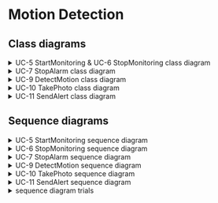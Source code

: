 # Motion Detection

## Class diagrams

<details>
<summary>UC-5 StartMonitoring & UC-6 StopMonitoring class diagram</summary>
</br>

![class_UC5_6](diagram/UC-5_6_class.jpg)

</details>

<details>
<summary>UC-7 StopAlarm class diagram</summary>
</br>

![class_UC_7](diagram/UC-7_stop_alarm_class.jpg)

</details>

<details>
<summary>UC-9 DetectMotion class diagram</summary>
</br>

</details>

<details>
<summary>UC-10 TakePhoto class diagram</summary>
</br>

</details>

<details>
<summary>UC-11 SendAlert class diagram</summary>
</br>

</details>

## Sequence diagrams

<details>
<summary>UC-5 StartMonitoring sequence diagram</summary>
</br>

![sdUC-5](diagram/UC-5_start_monitoring_sequence.jpg)

</details>

<details>
<summary>UC-6 StopMonitoring sequence diagram</summary>
</br>

![sdUC-6](diagram/UC-6_stop_monitoring_sequence.jpg)

</details>

<details>
<summary>UC-7 StopAlarm sequence diagram</summary>
</br>

![sdUC-7](diagram/UC-7_stop_alarm_sequence.jpg)

</details>

<details>
<summary>UC-9 DetectMotion sequence diagram</summary>
</br>

![sdUC-5](diagram/UC-9_MotionDetection_0.png)
![sdUC-5](diagram/UC-9_MotionDetection_1.png)

</details>

<details>
<summary>UC-10 TakePhoto sequence diagram</summary>
</br>

![sdUC-5](diagram/UC-10_TakePhoto_0.png)
![sdUC-5](diagram/UC-10_TakePhoto_1.png)
![sdUC-5](diagram/UC-10_TakePhoto_2.png)

</details>

<details>
<summary>UC-11 SendAlert sequence diagram</summary>
</br>

![sdUC-5](diagram/UC-11_SendAlert_0.png)
![sdUC-5](diagram/UC-11_SendAlert_1.png)

</details>

<details>
<summary>sequence diagram trials</summary>
</br>

이전 커밋의 UC-5 sequence diagram. MotionDetector가 camera를 시작하는 동시에 user에게 카메라의 시작을 알려주기도 했으나 MotionDetector는 user에게 알려주는 기능까지 할 필요없다고 판단, 높아지는 coupling을 감수하고 더 나은 cohesion을 얻도록 수정된 diagram에서는 Notifier에게 알려주는 기능을 위임함.

![trial_UC5](diagram/UC-5_start_monitoring_sequence_trial.jpg)

이전 커밋의 UC-6 sequence diagram. UC-5와 마찬가지로 MotionDetector에서 카메라를 종료하면 user에게 알려주는 기능을 Notifier에게 위임하도록 수정함.

![trial_UC6](diagram/UC-6_stop_monitoring_sequence_trial.jpg)

이전 커밋의 UC-7 sequence diagram.

![trial_UC7](diagram/UC-7_stop_alarm_sequence_trial.jpg)

</details>
